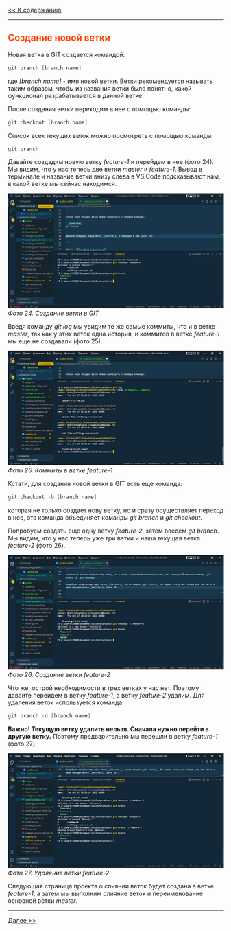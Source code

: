 <style>h2{color:#ff4800}</style>

[<< К содержанию](readme.md)

---

## Создание новой ветки

Новая ветка в GIT создается командой:

```powershell
git branch [branch name]
```

где _[branch name]_ - имя новой ветки. Ветки рекомендуется называть таким образом, чтобы из названия ветки было понятно, какой функционал разрабатывается в данной ветке.

После создания ветки переходим в нее с помощью команды:

```powershell
git checkout [branch name]
```

Список всех текущих веток можно посмотреть с помощью команды:

```powershell
git branch
```

Давайте создадим новую ветку _feature-1_ и перейдем в нее (фото 24). Мы видим, что у нас теперь две ветки _master_ и _feature-1_. Вывод в терминале и название ветки внизу слева в VS Code подсказывают нам, в какой ветке мы сейчас находимся.

![Создание ветки](image/24.png)
_Фото 24. Создание ветки в GIT_

Введя команду _git log_ мы увидим те же самые коммиты, что и в ветке _master_, так как у этих веток одна история, и коммитов в ветке _feature-1_ мы еще не создавали (фото 25).

![Создание ветки](image/25.png)
_Фото 25. Коммиты в ветке feature-1_

Кстати, для создания новой ветки в GIT есть еще команда:

```powershell
git checkout -b [branch name]
```

которая не только создает нову ветку, но и сразу осуществляет переход в нее, эта команда объединяет команды _git branch_ и _git checkout_.

Попробуем создать еще одну ветку _feature-2_, затем введем _git branch_. Мы видим, что у нас теперь уже три ветки и наша текущая ветка _feature-2_ (фото 26).

![Создание ветки](image/26.png)
_Фото 26. Создание ветки feature-2_

Что же, острой необходимости в трех ветках у нас нет. Поэтому давайте перейдем в ветку _feature-1_, а ветку _feature-2_ удалим. Для удаления веток используется команда:

```powershell
git branch -d [branch name]
```

**Важно! Текущую ветку удалить нельзя. Сначала нужно перейти в другую ветку.** Поэтому предварительно мы перешли в ветку _feature-1_ (фото 27).

![Удаление ветки](image/27.png)
_Фото 27. Удаление ветки feature-2_

Следующая страница проекта о слиянии веток будет создана в ветке _feature-1_, а затем мы выполним слияние веток и переименование основной ветки _master_.

---

[Далее >>](merging-branches.md)

